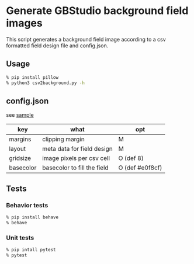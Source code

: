 # Generate GBStudio background field images

This script generates a background field image according to a csv formatted field design file and config.json.

## Usage

```bash
% pip install pillow
% python3 csv2background.py -h
```

## config.json

see [sample](./sample/config.json)

| key       | what                        | opt             |
| --------- | --------------------------- | --------------- |
| margins   | clipping margin             | M               |
| layout    | meta data for field design  | M               |
| gridsize  | image pixels per csv cell   | O (def 8)       |
| basecolor | basecolor to fill the field | O (def #e0f8cf) |

## Tests

### Behavior tests

```bash
% pip install behave
% behave
```

### Unit tests

```bash
% pip intall pytest
% pytest
```

